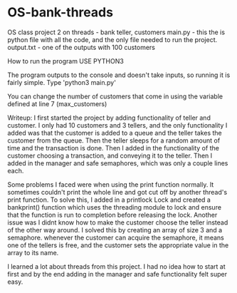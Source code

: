 # OS-bank-threads
OS class project 2 on threads - bank teller, customers
main.py - this the is python file with all the code, and the only file needed to run the project.
output.txt - one of the outputs with 100 customers

How to run the program
USE PYTHON3

The program outputs to the console and doesn't take inputs, so running it is fairly simple. Type 'python3 main.py'

You can change the number of customers that come in using the variable defined at line 7 (max_customers)


Writeup:
I first started the project by adding functionality of teller and customer. I only had 10 customers and 3 tellers, and the only functionality I added was that the customer is added to a queue and the teller takes the customer from the queue. Then the teller sleeps for a random amount of time and the transaction is done. Then I added in the functionality of the customer choosing a transaction, and conveying it to the teller. Then I added in the manager and safe semaphores, which was only a couple lines each.

Some problems I faced were when using the print function normally. It sometimes couldn't print the whole line and got cut off by another thread's print function. To solve this, I added in a printlock Lock and created a bankprint() function which uses the threading module to lock and ensure that the function is run to completion before releasing the lock.
Another issue was I didnt know how to make the customer choose the teller instead of the other way around. I solved this by creating an array of size 3 and a semaphore. whenever the customer can acquire the semaphore, it means one of the tellers is free, and the customer sets the appropriate value in the array to its name.

I learned a lot about threads from this project. I had no idea how to start at first and by the end adding in the manager and safe functionality felt super easy.
